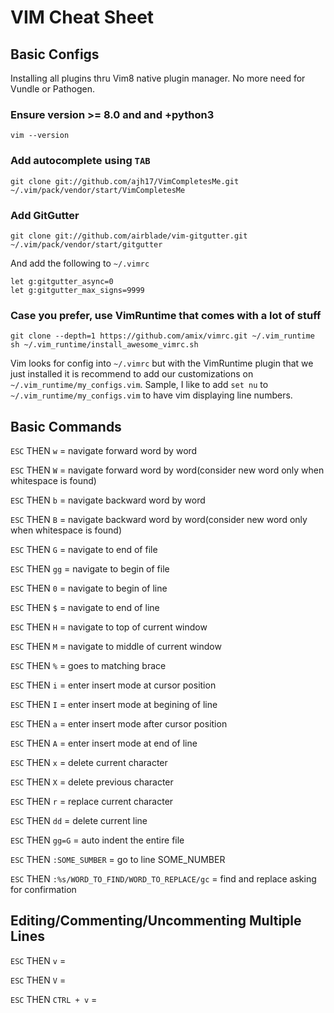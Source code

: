 # VIM Cheat Sheet

## Basic Configs

Installing all plugins thru Vim8 native plugin manager.
No more need for Vundle or Pathogen.

### Ensure version >= 8.0 and and +python3

```
vim --version
```

### Add autocomplete using `TAB`

```
git clone git://github.com/ajh17/VimCompletesMe.git ~/.vim/pack/vendor/start/VimCompletesMe
```

### Add GitGutter

```
git clone git://github.com/airblade/vim-gitgutter.git ~/.vim/pack/vendor/start/gitgutter
```

And add the following to `~/.vimrc`

```
let g:gitgutter_async=0
let g:gitgutter_max_signs=9999
```

### Case you prefer, use VimRuntime that comes with a lot of stuff

```
git clone --depth=1 https://github.com/amix/vimrc.git ~/.vim_runtime
sh ~/.vim_runtime/install_awesome_vimrc.sh
```

Vim looks for config into `~/.vimrc` but with the VimRuntime plugin that we just installed
it is recommend to add our customizations on `~/.vim_runtime/my_configs.vim`. Sample,
I like to add `set nu` to `~/.vim_runtime/my_configs.vim` to have vim displaying line numbers.


## Basic Commands

`ESC` THEN `w` = navigate forward word by word

`ESC` THEN `W` = navigate forward word by word(consider new word only when whitespace is found)

`ESC` THEN `b` = navigate backward word by word

`ESC` THEN `B` = navigate backward word by word(consider new word only when whitespace is found)

`ESC` THEN `G` = navigate to end of file

`ESC` THEN `gg` = navigate to begin of file

`ESC` THEN `0` = navigate to begin of line

`ESC` THEN `$` = navigate to end of line

`ESC` THEN `H` = navigate to top of current window

`ESC` THEN `M` = navigate to middle of current window

`ESC` THEN `%` = goes to matching brace

`ESC` THEN `i` = enter insert mode at cursor position

`ESC` THEN `I` = enter insert mode at begining of line

`ESC` THEN `a` = enter insert mode after cursor position

`ESC` THEN `A` = enter insert mode at end of line

`ESC` THEN `x` = delete current character

`ESC` THEN `X` = delete previous character

`ESC` THEN `r` = replace current character

`ESC` THEN `dd` = delete current line

`ESC` THEN `gg=G` = auto indent the entire file

`ESC` THEN `:SOME_SUMBER` = go to line SOME_NUMBER

`ESC` THEN `:%s/WORD_TO_FIND/WORD_TO_REPLACE/gc` = find and replace asking for confirmation

## Editing/Commenting/Uncommenting  Multiple Lines

`ESC` THEN `v` =

`ESC` THEN `V` =

`ESC` THEN `CTRL + v` =

